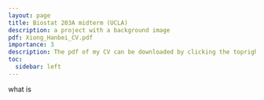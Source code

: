 ```yaml
---
layout: page
title: Biostat 203A midterm (UCLA)
description: a project with a background image
pdf: Xiong_Hanbei_CV.pdf
importance: 3
description: The pdf of my CV can be downloaded by clicking the topright icon.
toc:
  sidebar: left
---
```


what is